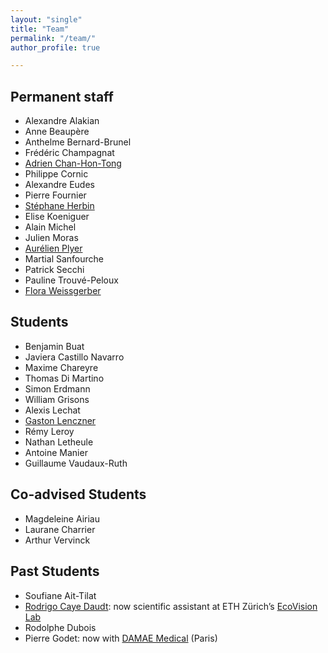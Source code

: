 ```yaml
---
layout: "single"
title: "Team"
permalink: "/team/"
author_profile: true

---
```


## Permanent staff

* Alexandre Alakian
* Anne Beaupère
* Anthelme Bernard-Brunel
* Frédéric Champagnat
* [Adrien Chan-Hon-Tong](https://www.onera.fr/fr/staff/adrien-chan-hon-tong)
* Philippe Cornic
* Alexandre Eudes
* Pierre Fournier
* [Stéphane Herbin](https://stepherbin.github.io/)
* Elise Koeniguer
* Alain Michel
* Julien Moras
* [Aurélien Plyer](https://github.com/aplyer)
* Martial Sanfourche
* Patrick Secchi
* Pauline Trouvé-Peloux
* [Flora Weissgerber](https://flora.weissgerber.fr/)


## Students

* Benjamin Buat
* Javiera Castillo Navarro
* Maxime Chareyre
* Thomas Di Martino
* Simon Erdmann
* William Grisons 
* Alexis Lechat
* [Gaston Lenczner](https://gaslen.github.io/)
* Rémy Leroy
* Nathan Letheule
* Antoine Manier
* Guillaume Vaudaux-Ruth


## Co-advised Students

* Magdeleine Airiau
* Laurane Charrier
* Arthur Vervinck


## Past Students

* Soufiane Ait-Tilat
* [Rodrigo Caye Daudt](https://rcdaudt.github.io/): now scientific assistant at ETH Zürich’s [EcoVision Lab](https://prs.igp.ethz.ch/ecovision.html)
* Rodolphe Dubois
* Pierre Godet: now with [DAMAE Medical](https://damae-medical.com/) (Paris)

